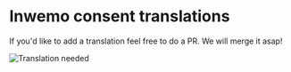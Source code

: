 # Inwemo consent translations
If you'd like to add a translation feel free to do a PR. We will merge it asap!

![Translation needed](https://i.imgur.com/P6o2ik7.png)
